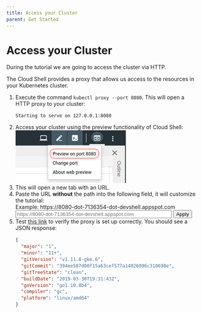 ```yaml
---
title: Access your Cluster
parent: Get Started
---
```


# Access your Cluster

During the tutorial we are going to access the cluster via HTTP.

The Cloud Shell provides a proxy that allows us access to the resources in your Kubernetes cluster.

1. Execute the command `kubectl proxy --port 8080`. This will open a HTTP proxy to your cluster:
   ```
   Starting to serve on 127.0.0.1:8080
   ```
2. Access your cluster using the preview functionality of Cloud Shell:
   ![Screenshot of Cloud Shell preview](03-cloud-shell-preview.png)
3. This will open a new tab with an URL.
4. <div class="customization">
   Paste the URL <b>without</b> the path into the following field, it will customize the tutorial:<br>
   Example: https://8080-dot-7136354-dot-devshell.appspot.com<br>
   <input id="gcloud-shell-url" placeholder="https://8080-dot-7136354-dot-devshell.appspot.com" style="width:400px"> <button id="gcloud-shell-url-apply">Apply</button>
   </div>
5. Test [this link]($GCLOUD_SHELL_URL/version) to verify the proxy is set up correctly. You should see a JSON response:
   ```json
   {
     "major": "1",
     "minor": "11+",
     "gitVersion": "v1.11.8-gke.6",
     "gitCommit": "394ee507d00f15a63cef577a14026096c310698e",
     "gitTreeState": "clean",
     "buildDate": "2019-03-30T19:31:43Z",
     "goVersion": "go1.10.8b4",
     "compiler": "gc",
     "platform": "linux/amd64"
   }
   ```
